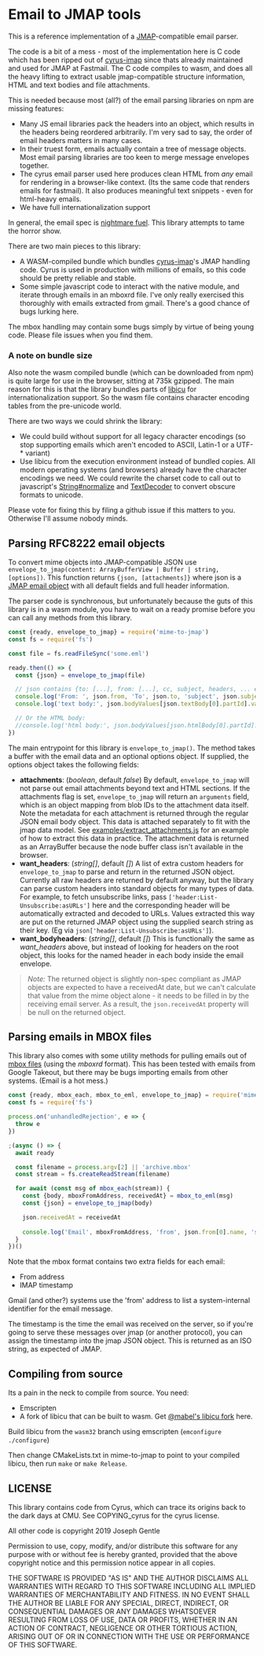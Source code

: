 # Email to JMAP tools

This is a reference implementation of a [JMAP](https://jmap.io/spec-mail.html)-compatible email parser.

The code is a bit of a mess - most of the implementation here is C code which has been ripped out of [cyrus-imap](https://github.com/cyrusimap/cyrus-imapd/) since thats already maintained and used for JMAP at Fastmail. The C code compiles to wasm, and does all the heavy lifting to extract usable jmap-compatible structure information, HTML and text bodies and file attachments.

This is needed because most (all?) of the email parsing libraries on npm are missing features:

- Many JS email libraries pack the headers into an object, which results in the headers being reordered arbitrarily. I'm very sad to say, the order of email headers matters in many cases.
- In their truest form, emails actually contain a tree of message objects. Most email parsing libraries are too keen to merge message envelopes together.
- The cyrus email parser used here produces clean HTML from *any* email for rendering in a browser-like context. (Its the same code that renders emails for fastmail). It also produces meaningful text snippets - even for html-heavy emails.
- We have full internationalization support

In general, the email spec is [nightmare fuel](https://www.youtube.com/watch?v=4s9IjkMAmns). This library attempts to tame the horror show.

There are two main pieces to this library:

- A WASM-compiled bundle which bundles [cyrus-imap](https://github.com/cyrusimap/cyrus-imapd/)'s JMAP handling code. Cyrus is used in production with millions of emails, so this code should be pretty reliable and stable.
- Some simple javascript code to interact with the native module, and iterate through emails in an mboxrd file. I've only really exercised this thoroughly with emails extracted from gmail. There's a good chance of bugs lurking here.

The mbox handling may contain some bugs simply by virtue of being young code. Please file issues when you find them.


### A note on bundle size

Also note the wasm compiled bundle (which can be downloaded from npm) is quite large for use in the browser, sitting at 735k gzipped. The main reason for this is that the library bundles parts of [libicu](http://site.icu-project.org/home) for internationalization support. So the wasm file contains character encoding tables from the pre-unicode world.

There are two ways we could shrink the library:

- We could build without support for all legacy character encodings (so stop supporting emails which aren't encoded to ASCII, Latin-1 or a UTF-* variant)
- Use libicu from the execution environment instead of bundled copies. All modern operating systems (and browsers) already have the character encodings we need. We could rewrite the charset code to call out to javascript's [String#normalize](https://developer.mozilla.org/en-US/docs/Web/JavaScript/Reference/Global_Objects/String/normalize) and [TextDecoder](https://nodejs.org/api/util.html#util_class_util_textdecoder) to convert obscure formats to unicode.

Please vote for fixing this by filing a github issue if this matters to you. Otherwise I'll assume nobody minds.


## Parsing RFC8222 email objects

To convert mime objects into JMAP-compatible JSON use `envelope_to_jmap(content: ArrayBufferView | Buffer | string, [options])`. This function returns `{json, [attachments]}` where json is a [JMAP email object](https://jmap.io/spec-mail.html#properties-of-the-email-object) with all default fields and full header information.

The parser code is synchronous, but unfortunately because the guts of this library is in a wasm module, you have to wait on a ready promise before you can call any methods from this library.

```javascript
const {ready, envelope_to_jmap} = require('mime-to-jmap')
const fs = require('fs')

const file = fs.readFileSync('some.eml')

ready.then(() => {
  const {json} = envelope_to_jmap(file)

  // json contains {to: [...], from: [...], cc, subject, headers, ... etc as per the jmap spec}
  console.log('From: ', json.from, 'To', json.to, 'subject', json.subject)
  console.log('text body:', json.bodyValues[json.textBody[0].partId].value)

  // Or the HTML body:
  //console.log('html body:', json.bodyValues[json.htmlBody[0].partId].value)
})
```

The main entrypoint for this library is `envelope_to_jmap()`. The method takes a buffer with the email data and an optional options object. If supplied, the options object takes the following fields:

- **attachments**: (*boolean*, default *false*) By default, `envelope_to_jmap` will not parse out email attachments beyond text and HTML sections. If the attachments flag is set, `envelope_to_jmap` will return an `arguments` field, which is an object mapping from blob IDs to the attachment data itself. Note the metadata for each attachment is returned through the regular JSON email body object. This data is attached separately to fit with the jmap data model. See [examples/extract_attachments.js](https://github.com/josephg/mime-to-jmap/blob/master/examples/extract_attachments.js) for an example of how to extract this data in practice. The attachment data is returned as an ArrayBuffer because the node buffer class isn't available in the browser.
- **want_headers**: (*string[]*, default *[]*) A list of extra custom headers for `envelope_to_jmap` to parse and return in the returned JSON object. Currently all raw headers are returned by default anyway, but the library can parse custom headers into standard objects for many types of data. For example, to fetch unsubscribe links, pass `['header:List-Unsubscribe:asURLs']` here and the corresponding header will be automatically extracted and decoded to URLs. Values extracted this way are put on the returned JMAP object using the supplied search string as their key. (Eg via `json['header:List-Unsubscribe:asURLs']`).
- **want_bodyheaders**: (*string[]*, default *[]*) This is functionally the same as *want_headers* above, but instead of looking for headers on the root object, this looks for the named header in each body inside the email envelope.

> *Note:* The returned object is slightly non-spec compliant as JMAP objects are expected to have a receivedAt date, but we can't calculate that value from the mime object alone - it needs to be filled in by the receiving email server. As a result, the `json.receivedAt` property will be null on the returned object.



## Parsing emails in MBOX files

This library also comes with some utility methods for pulling emails out of [mbox files](https://en.wikipedia.org/wiki/Mbox) (using the *mboxrd* format). This has been tested with emails from Google Takeout, but there may be bugs importing emails from other systems. (Email is a hot mess.)

```javascript
const {ready, mbox_each, mbox_to_eml, envelope_to_jmap} = require('mime-to-jmap')
const fs = require('fs')

process.on('unhandledRejection', e => {
  throw e
})

;(async () => {
  await ready

  const filename = process.argv[2] || 'archive.mbox'
  const stream = fs.createReadStream(filename)

  for await (const msg of mbox_each(stream)) {
    const {body, mboxFromAddress, receivedAt} = mbox_to_eml(msg)
    const {json} = envelope_to_jmap(body)

    json.receivedAt = receivedAt
    
    console.log('Email', mboxFromAddress, 'from', json.from[0].name, 'subject', json.subject)
  }
})()
```

Note that the mbox format contains two extra fields for each email:

- From address
- IMAP timestamp

Gmail (and other?) systems use the 'from' address to list a system-internal identifier for the email message.

The timestamp is the time the email was received on the server, so if you're going to serve these messages over jmap (or another protocol), you can assign the timestamp into the jmap JSON object. This is returned as an ISO string, as expected of JMAP.


## Compiling from source

Its a pain in the neck to compile from source. You need:

- Emscripten
- A fork of libicu that can be built to wasm. Get [@mabel's libicu fork](https://github.com/mabels/icu) here.

Build libicu from the `wasm32` branch using emscripten (`emconfigure ./configure`)

Then change CMakeLists.txt in mime-to-jmap to point to your compiled libicu, then run `make` or `make Release`.


## LICENSE

This library contains code from Cyrus, which can trace its origins back to the dark days at CMU. See COPYING_cyrus for the cyrus license.

All other code is copyright 2019 Joseph Gentle

Permission to use, copy, modify, and/or distribute this software for any purpose with or without fee is hereby granted, provided that the above copyright notice and this permission notice appear in all copies.

THE SOFTWARE IS PROVIDED "AS IS" AND THE AUTHOR DISCLAIMS ALL WARRANTIES WITH REGARD TO THIS SOFTWARE INCLUDING ALL IMPLIED WARRANTIES OF MERCHANTABILITY AND FITNESS. IN NO EVENT SHALL THE AUTHOR BE LIABLE FOR ANY SPECIAL, DIRECT, INDIRECT, OR CONSEQUENTIAL DAMAGES OR ANY DAMAGES WHATSOEVER RESULTING FROM LOSS OF USE, DATA OR PROFITS, WHETHER IN AN ACTION OF CONTRACT, NEGLIGENCE OR OTHER TORTIOUS ACTION, ARISING OUT OF OR IN CONNECTION WITH THE USE OR PERFORMANCE OF THIS SOFTWARE.
 